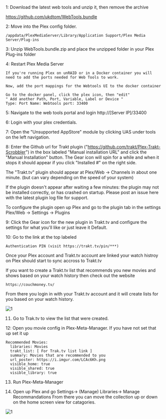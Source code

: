 1: Download the latest web tools and unzip it, then remove the archive

https://github.com/ukdtom/WebTools.bundle

2: Move into the Plex config folder.

    /appdata/PlexMediaServer/Library/Application Support/Plex Media Server/Plug-ins
    
3: Unzip WebTools.bundle.zip and place the unzipped folder in your Plex Plug-ins folder

4: Restart Plex Media Server

    If you're running Plex on unRAID or in a Docker container you will need to add the ports needed for Web Tools to work.

    Now, add the port mappings for the Webtools UI to the docker container

    Go to the docker panel, click the plex icon, then "edit"
    " Add another Path, Port, Variable, Label or Device "
    Type: Port Name: Webtools port: 33400

5: Navigate to the web tools portal and login http://[Server IP]/33400

6: Login with your plex credentials.

7: Open the "Unsupported AppStore" module by clicking UAS under tools on the left navigation.

8: Enter the Github url for Trakt plugin ("https://github.com/trakt/Plex-Trakt-Scrobbler") in the box labeled "Manual installation URL" and click the "Manual Installation" button. The Gear icon will spin for a while and when it stops it should appear if you click "Installed #" on the right side.

The "Trakt.tv" plugin should appear at Plex/Web -> Channels in about one minute. (but can vary depending on the speed of your system)

If the plugin doesn't appear after waiting a few minutes: the plugin may not be installed correctly, or has crashed on startup. Please post an issue here with the latest plugin log file for support.

To configure the plugin open up Plex and go to the plugin tab in the settings
    Plex/Web -> Settings -> Plugins

9: Click the Gear icon for the new plugin in Trakt.tv and configure the settings for what you'll like or just leave it Default.

10: Go to the link at the top labeled

    Authentication PIN (visit https://trakt.tv/pin/***)
    
Once your Plex account and Trakt.tv account are linked your watch histroy on Plex should start to sync accross to Trakt.tv

If you want to create a Trakt.tv list that recommends you new movies and shows based on your watch history then check out the website

    https://couchmoney.tv/
    
From there you login in with your Trakt.tv account and it will create lists for you based on your watch history.

![1]([https://i.imgur.com/g6YLwcM.png)

11. Go to Trak.tv to view the list that were created.

12: Open you movie config in Plex-Meta-Manager. If you have not set that up set it up

    Recommended Movies:
      libraries: Movies
      trakt_list: [ For Trak.tv list link ]
      summary: Movies that are recommended to you
      url_poster: https://i.imgur.com/LCAc6Kh.png
      visible_home: true
      visible_shared: true
      visible_library: true

13. Run Plex-Meta-Manager

14. Open up Plex and go Settings-> (Manage) Libraries-> Manage Recommandations
    From there you can move the collection up or down on the home screen view for catagories.
    
![1]([https://i.imgur.com/fk7lAJM.png)
